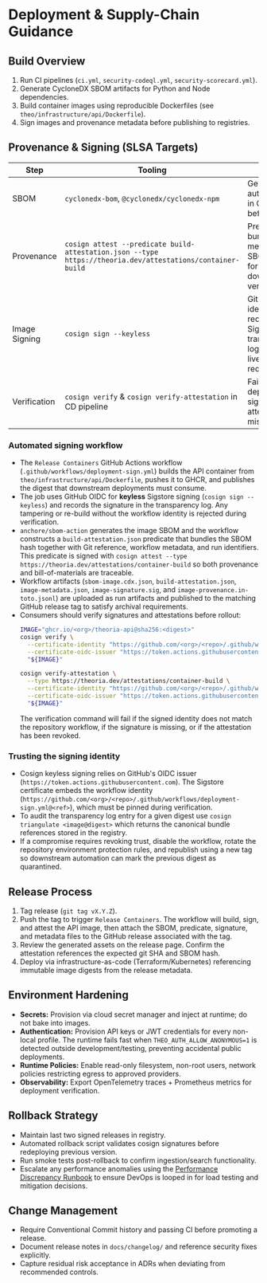 # Deployment & Supply-Chain Guidance

## Build Overview

1. Run CI pipelines (`ci.yml`, `security-codeql.yml`, `security-scorecard.yml`).
2. Generate CycloneDX SBOM artifacts for Python and Node dependencies.
3. Build container images using reproducible Dockerfiles (see `theo/infrastructure/api/Dockerfile`).
4. Sign images and provenance metadata before publishing to registries.

## Provenance & Signing (SLSA Targets)

| Step | Tooling | Notes |
| --- | --- | --- |
| SBOM | `cyclonedx-bom`, `@cyclonedx/cyclonedx-npm` | Generated automatically in CI; review before release. |
| Provenance | `cosign attest --predicate build-attestation.json --type https://theoria.dev/attestations/container-build` | Predicate bundles build metadata plus SBOM digest for downstream verification. |
| Image Signing | `cosign sign --keyless` | GitHub OIDC identity is recorded in the Sigstore transparency log; no long-lived keys required. |
| Verification | `cosign verify` & `cosign verify-attestation` in CD pipeline | Fail deployment if signature or attestation missing/invalid. |

### Automated signing workflow

- The `Release Containers` GitHub Actions workflow (`.github/workflows/deployment-sign.yml`) builds the API container from
  `theo/infrastructure/api/Dockerfile`, pushes it to GHCR, and publishes the digest that downstream deployments must consume.
- The job uses GitHub OIDC for **keyless** Sigstore signing (`cosign sign --keyless`) and records the signature in the
  transparency log. Any tampering or re-build without the workflow identity is rejected during verification.
- `anchore/sbom-action` generates the image SBOM and the workflow constructs a `build-attestation.json` predicate that bundles
  the SBOM hash together with Git reference, workflow metadata, and run identifiers. This predicate is signed with
  `cosign attest --type https://theoria.dev/attestations/container-build` so both provenance and bill-of-materials are
  traceable.
- Workflow artifacts (`sbom-image.cdx.json`, `build-attestation.json`, `image-metadata.json`, `image-signature.sig`, and
  `image-provenance.in-toto.jsonl`) are uploaded as run artifacts and published to the matching GitHub release tag to satisfy
  archival requirements.
- Consumers should verify signatures and attestations before rollout:
  ```bash
  IMAGE="ghcr.io/<org>/theoria-api@sha256:<digest>"
  cosign verify \
    --certificate-identity "https://github.com/<org>/<repo>/.github/workflows/deployment-sign.yml@refs/tags/<tag>" \
    --certificate-oidc-issuer "https://token.actions.githubusercontent.com" \
    "${IMAGE}"

  cosign verify-attestation \
    --type https://theoria.dev/attestations/container-build \
    --certificate-identity "https://github.com/<org>/<repo>/.github/workflows/deployment-sign.yml@refs/tags/<tag>" \
    --certificate-oidc-issuer "https://token.actions.githubusercontent.com" \
    "${IMAGE}"
  ```
  The verification command will fail if the signed identity does not match the repository workflow, if the signature is
  missing, or if the attestation has been revoked.

### Trusting the signing identity

- Cosign keyless signing relies on GitHub's OIDC issuer (`https://token.actions.githubusercontent.com`). The Sigstore
  certificate embeds the workflow identity (`https://github.com/<org>/<repo>/.github/workflows/deployment-sign.yml@<ref>`),
  which must be pinned during verification.
- To audit the transparency log entry for a given digest use `cosign triangulate <image@digest>` which returns the canonical
  bundle references stored in the registry.
- If a compromise requires revoking trust, disable the workflow, rotate the repository environment protection rules, and
  republish using a new tag so downstream automation can mark the previous digest as quarantined.

## Release Process

1. Tag release (`git tag vX.Y.Z`).
2. Push the tag to trigger `Release Containers`. The workflow will build, sign, and attest the API image, then attach the
   SBOM, predicate, signature, and metadata files to the GitHub release associated with the tag.
3. Review the generated assets on the release page. Confirm the attestation references the expected git SHA and SBOM hash.
4. Deploy via infrastructure-as-code (Terraform/Kubernetes) referencing immutable image digests from the release metadata.

## Environment Hardening

- **Secrets:** Provision via cloud secret manager and inject at runtime; do not bake into images.
- **Authentication:** Provision API keys or JWT credentials for every non-local profile. The runtime fails fast when
  `THEO_AUTH_ALLOW_ANONYMOUS=1` is detected outside development/testing, preventing accidental public deployments.
- **Runtime Policies:** Enable read-only filesystem, non-root users, network policies restricting egress to approved providers.
- **Observability:** Export OpenTelemetry traces + Prometheus metrics for deployment verification.

## Rollback Strategy

- Maintain last two signed releases in registry.
- Automated rollback script validates cosign signatures before redeploying previous version.
- Run smoke tests post-rollback to confirm ingestion/search functionality.
- Escalate any performance anomalies using the [Performance Discrepancy Runbook](docs/runbooks/performance_discrepancy_runbook.md) to ensure DevOps is looped in for load testing and mitigation decisions.

## Change Management

- Require Conventional Commit history and passing CI before promoting a release.
- Document release notes in `docs/changelog/` and reference security fixes explicitly.
- Capture residual risk acceptance in ADRs when deviating from recommended controls.
